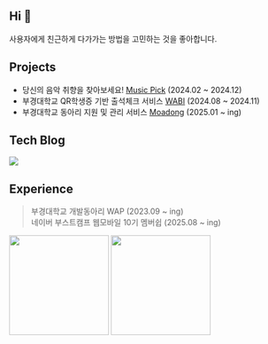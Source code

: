 ## Hi 👋
사용자에게 친근하게 다가가는 방법을 고민하는 것을 좋아합니다.
## Projects
- 당신의 음악 취향을 찾아보세요!
[Music Pick](https://github.com/pknu-wap/Music_PICK)  (2024.02 ~ 2024.12)<br/>
- 부경대학교 QR학생증 기반 출석체크 서비스 
[WABI](https://github.com/pknu-wap/WABI-FE) (2024.08 ~ 2024.11)<br/> 
- 부경대학교 동아리 지원 및 관리 서비스
[Moadong](https://github.com/Moadong/moadong) (2025.01 ~ ing) <br/>


## Tech Blog
<div>
	<a href="https://velog.io/@seongwon__105/posts">
	<img src="https://velog-readme-stats.vercel.app/api/badge?name=Velog"/>
	</a>
</div>

## Experience
> 부경대학교 개발동아리 WAP (2023.09 ~ ing)<br/>
> 네이버 부스트캠프 웹모바일 10기 멤버쉽 (2025.08 ~ ing)


<div>
	<img src="https://github-readme-stats.vercel.app/api?username=seongwon030&theme=default&show_icons=true&count_private=true&include_orgs=true" height="180px"/>
	<img src="http://mazassumnida.wtf/api/v2/generate_badge?boj=seongwon0903" height="180px"/>
</div>


